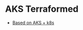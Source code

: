 # AKS Terraformed

- [Based on AKS + k8s](https://github.com/MartinSamanArata2018/Terraform/blob/master/aks%2Bk8s/readme.md)
